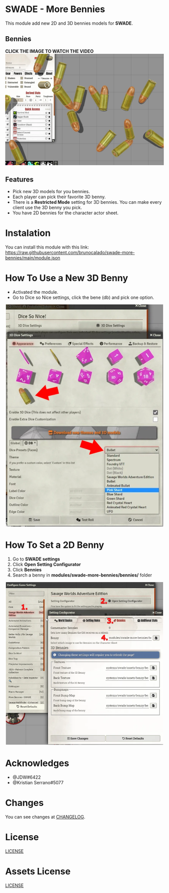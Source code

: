# SWADE - More Bennies
This module add new 2D and 3D bennies models for **SWADE**.

## Bennies
**CLICK THE IMAGE TO WATCH THE VIDEO**
[![Demonstration](docs/docs-thumbnail.webp)](https://youtu.be/k2E7kDZLmFk)

## Features
- Pick new 3D models for you bennies.
- Each player can pick their favorite 3D benny.
- There is a **Restricted Mode** setting for 3D bennies. You can make every client use the 3D benny you pick.
- You have 2D bennies for the character actor sheet.

# Instalation
You can install this module with this link: https://raw.githubusercontent.com/brunocalado/swade-more-bennies/main/module.json

# How To Use a New 3D Benny
- Activated the module. 
- Go to Dice so Nice settings, click the bene (db) and pick one option.

<p align="center">
  <img width="500" src="docs/docs-dsn-settings.webp">
</p>

# How To Set a 2D Benny
1. Go to **SWADE settings**
2. Click **Open Setting Configurator**
3. Click **Bennies**
4. Search a benny in **modules/swade-more-bennies/bennies/** folder

<p align="center">
  <img width="500" src="docs/docs-2d-bennies.webp">
</p>

# Acknowledges
- @JDW#6422 
- @Kristian Serrano#5077 

# Changes
You can see changes at [CHANGELOG](CHANGELOG.md).

# License
[LICENSE](LICENSE.md)

# Assets License
[LICENSE](LICENSE_ASSETS.md)